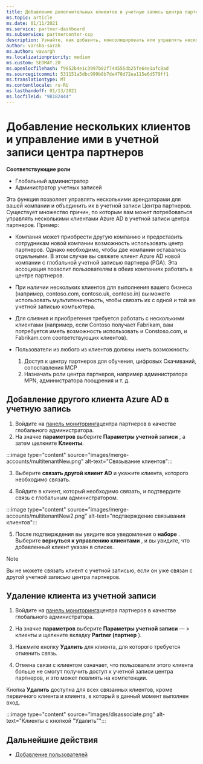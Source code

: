 ```yaml
---
title: Добавление дополнительных клиентов в учетную запись центра партнеров
ms.topic: article
ms.date: 01/11/2021
ms.service: partner-dashboard
ms.subservice: partnercenter-csp
description: Узнайте, как добавить, консолидировать или управлять несколькими клиентами Azure AD в учетной записи центра партнеров. Дополнительные сведения о некоторых причинах, по которым может потребоваться сделать это.
author: varsha-sarah
ms.author: vavargh
ms.localizationpriority: medium
ms.custom: SEOMAY.20
ms.openlocfilehash: f9852b4e1c3997b82f744555db25fe64e1afc8ad
ms.sourcegitcommit: 531151a5dbc999b8b7de478d72ea115e6d579ff1
ms.translationtype: MT
ms.contentlocale: ru-RU
ms.lasthandoff: 01/13/2021
ms.locfileid: "98182444"
---
```

# <a name="add-and-manage-multiple-tenants-in-your-partner-center-account"></a>Добавление нескольких клиентов и управление ими в учетной записи центра партнеров


**Соответствующие роли**

- Глобальный администратор
- Администратор учетных записей

Эта функция позволяет управлять несколькими арендаторами для вашей компании и объединить их в учетной записи Центра партнеров. Существует множество причин, по которым вам может потребоваться управлять несколькими клиентами Azure AD в учетной записи центра партнеров. Пример:

- Компания может приобрести другую компанию и предоставить сотрудникам новой компании возможность использовать центр партнеров. Однако необходимо, чтобы две компании оставались отдельными. В этом случае вы свяжете клиент Azure AD новой компании с глобальной учетной записью партнера (PGA). Эта ассоциация позволит пользователям в обеих компаниях работать в центре партнеров.

- При наличии нескольких клиентов для выполнения вашего бизнеса (например, contoso.com, contoso.uk, contoso.in) вы можете использовать мультитенантность, чтобы связать их с одной и той же учетной записью компьютера.

- Для слияния и приобретения требуется работать с несколькими клиентами (например, если Contoso получает Fabrikam, вам потребуется иметь возможность использовать и Constoso.com, и Fabrikam.com соответствующих клиентов).

- Пользователи из любого из клиентов должны иметь возможность:
    1.  Доступ к центру партнеров для обучения, цифровых Скачиваний, сопоставления MCP
    2.  Назначать роли центра партнеров, например администратора MPN, администратора поощрения и т. д.


## <a name="add-another-azure-ad-tenant-to-your-account"></a>Добавление другого клиента Azure AD в учетную запись

1. Войдите на [панель мониторинга](https://partner.microsoft.com/dashboard)центра партнеров в качестве глобального администратора.
1. На значке **параметров** выберите **Параметры учетной записи** , а затем щелкните **Клиенты**.
 
:::image type="content" source="images/merge-accounts/multitenantNew.png" alt-text="Связывание клиентов"::: 

3. Выберите **связать другой клиент AD** и укажите клиента, которого необходимо связать.

1. Войдите в клиент, который необходимо связать, и подтвердите связь с глобальным администратором. 

:::image type="content" source="images/merge-accounts/multitenantNew2.png" alt-text="подтверждение связывания клиентов"::: 

5. После подтверждения вы увидите все уведомления о **наборе** .  Выберите **вернуться к управлению клиентами** , и вы увидите, что добавленный клиент указан в списке. 
 

>[!NOTE]
>Вы не можете связать клиент с учетной записью, если он уже связан с другой учетной записью центра партнеров.


## <a name="remove-a-tenant-from-your-account"></a>Удаление клиента из учетной записи
 
1. Войдите на [панель мониторинга](https://partner.microsoft.com/dashboard)центра партнеров в качестве глобального администратора.

1. На значке **параметров** выберите **Параметры учетной записи** — > клиенты и щелкните вкладку **Partner (партнер** ).
 
3. Нажмите кнопку **Удалить** для клиента, для которого требуется отменить связь.

4. Отмена связи с клиентом означает, что пользователи этого клиента больше не смогут получить доступ к учетной записи центра партнеров, и это может повлиять на компетенции. 

Кнопка **Удалить** доступна для всех связанных клиентов, кроме первичного клиента и клиента, в который в данный момент выполнен вход.

:::image type="content" source="images/disassociate.png" alt-text="Клиенты с кнопкой &quot;Удалить&quot;":::
 

## <a name="next-steps"></a>Дальнейшие действия

- [Добавление пользователей](create-user-accounts-and-set-permissions.md)






